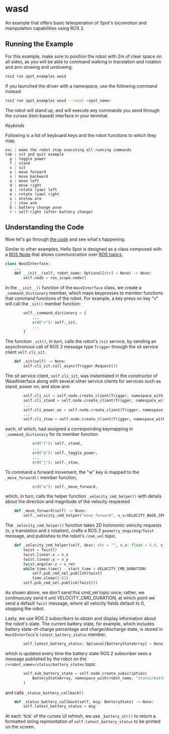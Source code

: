 # wasd
An example that offers basic teleoperation of Spot's locomotion and manipulation capabilities using ROS 2.

## Running the Example
For this example, make sure to position the robot with 2m of clear space on all sides, as you will be able to command walking in translation and rotation and arm stowing and unstowing.
```bash
ros2 run spot_examples wasd
```
If you launched the driver with a namespace, use the following command instead:
```bash
ros2 run spot_examples wasd --robot <spot_name>
```
The robot will stand up, and will execute any commands you send through the curses (text-based) interface in your terminal.


*Keybinds*

Following is a list of keyboard keys and the robot functions to which they map.

    esc : make the robot stop executing all running commands
    tab : sit and quit example
      p : toggle power
      f : stand
      v : sit
      w : move forward
      s : move backward
      a : move left
      d : move right
      q : rotate (yaw) left
      e : rotate (yaw) right
      u : unstow arm
      j : stow arm
      b : battery change pose
      r : self-right (after battery change)



## Understanding the Code

Now let's go through [the code](../spot_examples/arm_with_body_follow.py) and see what's happening.

Similar to other examples, Hello Spot is designed as a class composed with a [ROS Node](https://docs.ros.org/en/humble/Tutorials/Beginner-CLI-Tools/Understanding-ROS2-Nodes/Understanding-ROS2-Nodes.html) that allows communication over [ROS topics](https://docs.ros.org/en/humble/Tutorials/Beginner-CLI-Tools/Understanding-ROS2-Topics/Understanding-ROS2-Topics.html).

```python
class WasdInterface:
    ...
    def __init__(self, robot_name: Optional[str] = None) -> None:
        self.node = ros_scope.node()
```
In the `__init__()` function of the `WasdInterface` class, we create a `_command_dictionary` member, which maps keypresses to member functions that command functions of the robot. For example, a key press on key "v" will call the `_sit()` member function:
```python
        self._command_dictionary = {
            ...
            ord("v"): self._sit,
            ...
        }
```
    
The function `_sit()`, in turn, calls the robot's `/sit` service, by sending an asynchronous call of ROS 2 message type `Trigger` through the sit service client `self.cli_sit`.
```python
    def _sit(self) -> None:
        self.cli_sit.call_async(Trigger.Request())
```

The sit service client, `self.cli_sit`, was instantiated in the constructor of WasdInterface along with several other service clients for services such as stand, power on, and stow arm 
```python
        self.cli_sit = self.node.create_client(Trigger, namespace_with(robot_name, "sit"))
        self.cli_stand = self.node.create_client(Trigger, namespace_with(robot_name, "stand"))
        ...
        self.cli_power_on = self.node.create_client(Trigger, namespace_with(robot_name, "power_on"))
        ...
        self.cli_stow = self.node.create_client(Trigger, namespace_with(robot_name, "arm_stow"))
```
each, of which, had assigned a corresponding keymapping in `_command_dictionary` for its member function
```python
            ord("f"): self._stand,
            ...
            ord("p"): self._toggle_power,
            ...
            ord("j"): self._stow,

```

To command a forward movement, the "w" key is mapped to the `_move_forward()` member function,
```python 
            ord("w"): self._move_forward,
```
which, in turn, calls the helper function `_velocity_cmd_helper()` with details about the direction and magnitude of the velocity requested
```python
    def _move_forward(self) -> None:
        self._velocity_cmd_helper("move_forward", v_x=VELOCITY_BASE_SPEED)
```

The `_velocity_cmd_helper()` function takes 2D holonomic velocity requests (x, y translation and z rotation), crafts a ROS 2 `geometry_msgs/msg/Twist` message, and publishes to the robot's `/cmd_vel` topic.
```python
    def _velocity_cmd_helper(self, desc: str = "", v_x: float = 0.0, v_y: float = 0.0, v_rot: float = 0.0) -> None:
        twist = Twist()
        twist.linear.x = v_x
        twist.linear.y = v_y
        twist.angular.z = v_rot
        while time.time() - start_time < VELOCITY_CMD_DURATION:
            self.pub_cmd_vel.publish(twist)
            time.sleep(0.01)
        self.pub_cmd_vel.publish(Twist())
```
As shown above, we don't send this cmd_vel topic once; rather, we continuously send it unti VELOCITY_CMD_DURATION, at which point we send a default `Twist` message, where all velocity fields default to 0, stopping the robot.

Lasty, we use ROS 2 subscribers to obtain and display information about the robot's state. The current battery state, for example, which includes battery state-of-charge percentage and charge/discharge state, is stored in `WasdInterface`'s `latest_battery_status` member, 
```python
        self.latest_battery_status: Optional[BatteryStateArray] = None
```
which is updated every time the battery state ROS 2 subscriber sees a message published by the robot on the `/<robot_name>/status/battery_states` topic
```python
        self.sub_battery_state = self.node.create_subscription(
            BatteryStateArray, namespace_with(robot_name, "status/battery_states"), self._status_battery_callback, 1
        )
```
and calls `_status_battery_callback()`
```python
    def _status_battery_callback(self, msg: BatteryState) -> None:
        self.latest_battery_status = msg
```

At each 'tick' of the curses UI refresh, we use `_battery_str()` to return a formatted string represntation of `self.latest_battery_status` to be printed on the screen.
